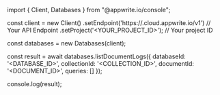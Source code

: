 import { Client, Databases } from "@appwrite.io/console";

const client = new Client()
    .setEndpoint('https://<REGION>.cloud.appwrite.io/v1') // Your API Endpoint
    .setProject('<YOUR_PROJECT_ID>'); // Your project ID

const databases = new Databases(client);

const result = await databases.listDocumentLogs({
    databaseId: '<DATABASE_ID>',
    collectionId: '<COLLECTION_ID>',
    documentId: '<DOCUMENT_ID>',
    queries: []
});

console.log(result);
